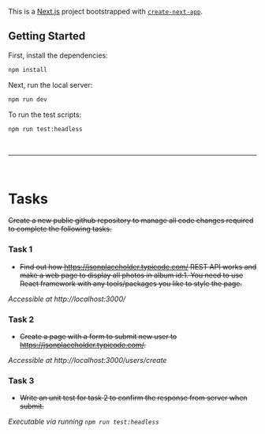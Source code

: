 This is a [Next.js](https://nextjs.org/) project bootstrapped with [`create-next-app`](https://github.com/vercel/next.js/tree/canary/packages/create-next-app).

## Getting Started

First, install the dependencies:

```bash
npm install
```

Next, run the local server:

```bash
npm run dev
```

To run the test scripts:

```bash
npm run test:headless
```

<br />

---

<br />

# Tasks

~~Create a new public github repository to manage all code changes required to complete the following tasks.~~

### Task 1
- ~~Find out how https://jsonplaceholder.typicode.com/ REST API works and make a web page to display all photos in album id:1. You need to use React framework with any tools/packages you like to style the page.~~

*Accessible at http://localhost:3000/*

### Task 2
- ~~Create a page with a form to submit new user to https://jsonplaceholder.typicode.com/.~~

*Accessible at http://localhost:3000/users/create*

### Task 3
- ~~Write an unit test for task 2 to confirm the response from server when submit.~~

*Executable via running `npm run test:headless`*